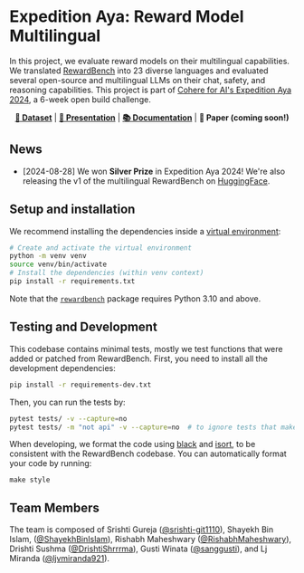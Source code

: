 # Expedition Aya: Reward Model Multilingual

In this project, we evaluate reward models on their multilingual capabilities.
We translated [RewardBench](https://huggingface.co/datasets/allenai/reward-bench) into 23 diverse languages and evaluated several open-source and multilingual LLMs on their chat, safety, and reasoning capabilities.
This project is part of [Cohere for AI's Expedition Aya 2024](https://sites.google.com/cohere.com/expedition-aya/home), a 6-week open build challenge.

<p align="center">
<b><a href="https://huggingface.co/datasets/aya-rm-multilingual/multilingual-reward-bench">🤗 Dataset</a></b>
|
<b><a href="https://docs.google.com/presentation/d/1nEWUGw8qaHUa-FroNyFYLInRJ2yAKgQBIK5n5cGX9sA/edit?usp=sharing">💬 Presentation</a></b>
|
<b><a href="https://github.com/for-ai/aya_rm_multilingual/blob/main/docs.md">📚 Documentation</a></b>
|
<b>📄 Paper (coming soon!)</b>
</p>

## News

- [2024-08-28] We won **Silver Prize** in Expedition Aya 2024! We're also releasing the v1 of the multilingual RewardBench on [HuggingFace](https://huggingface.co/datasets/aya-rm-multilingual/multilingual-reward-bench).

## Setup and installation

We recommend installing the dependencies inside a [virtual environment](https://docs.python.org/3/library/venv.html):

```sh
# Create and activate the virtual environment
python -m venv venv
source venv/bin/activate
# Install the dependencies (within venv context)
pip install -r requirements.txt
```

Note that the [`rewardbench`](https://pypi.org/project/rewardbench/) package requires Python 3.10 and above.

## Testing and Development

This codebase contains minimal tests, mostly we test functions that were added or patched from RewardBench.
First, you need to install all the development dependencies:

```sh
pip install -r requirements-dev.txt
```

Then, you can run the tests by:

```sh
pytest tests/ -v --capture=no
pytest tests/ -m "not api" -v --capture=no  # to ignore tests that make use of third-party APIs
```

When developing, we format the code using [black](https://black.readthedocs.io/en/stable/index.html) and [isort](https://pycqa.github.io/isort/), to be consistent with the RewardBench codebase.
You can automatically format your code by running:

```
make style
```

## Team Members

The team is composed of Srishti Gureja ([@srishti-git1110](https://github.com/srishti-git1110)), Shayekh Bin Islam, ([@ShayekhBinIslam](https://github.com/ShayekhBinIslam)), Rishabh Maheshwary ([@RishabhMaheshwary](https://github.com/RishabhMaheshwary)), Drishti Sushma ([@DrishtiShrrrma](https://github.com/DrishtiShrrrma)), Gusti Winata ([@sanggusti](https://github.com/sanggusti)), and Lj Miranda ([@ljvmiranda921](https://github.com/ljvmiranda921)).
